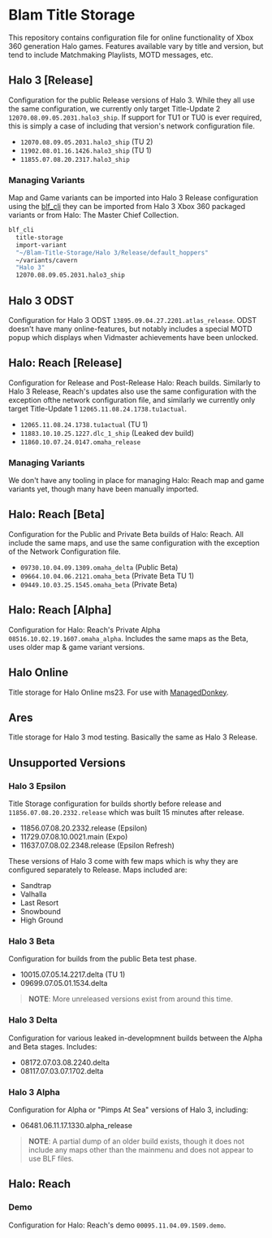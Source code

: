 # Blam Title Storage
This repository contains configuration file for online functionality of Xbox 360 generation Halo games.
Features available vary by title and version, but tend to include Matchmaking Playlists, MOTD messages, etc.
## Halo 3 [Release]
Configuration for the public Release versions of Halo 3. While they all use the same configuration, we currently only target Title-Update 2 `12070.08.09.05.2031.halo3_ship`. If support for TU1 or TU0 is ever required, this is simply a case of including that version's network configuration file.
- `12070.08.09.05.2031.halo3_ship` (TU 2)
- `11902.08.01.16.1426.halo3_ship` (TU 1)
- `11855.07.08.20.2317.halo3_ship`
### Managing Variants
Map and Game variants can be imported into Halo 3 Release configuration using the [blf_cli](https://github.com/Blam-Network/blf) they can be imported from Halo 3 Xbox 360 packaged variants or from Halo: The Master Chief Collection.
```bash
blf_cli
  title-storage
  import-variant
  "~/Blam-Title-Storage/Halo 3/Release/default_hoppers"
  ~/variants/cavern
  "Halo 3"
  12070.08.09.05.2031.halo3_ship
```

## Halo 3 ODST
Configuration for Halo 3 ODST `13895.09.04.27.2201.atlas_release`. ODST doesn't have many online-features, but notably includes a special MOTD popup which displays when Vidmaster achievements have been unlocked.

## Halo: Reach [Release]
Configuration for Release and Post-Release Halo: Reach builds. Similarly to Halo 3 Release, Reach's updates also use the same configuration with the exception ofthe network configuration file, and similarly we currently only target Title-Update 1 `12065.11.08.24.1738.tu1actual`.
- `12065.11.08.24.1738.tu1actual` (TU 1)
- `11883.10.10.25.1227.dlc_1_ship` (Leaked dev build)
- `11860.10.07.24.0147.omaha_release`
### Managing Variants
We don't have any tooling in place for managing Halo: Reach map and game variants yet, though many have been manually imported.

## Halo: Reach [Beta]
Configuration for the Public and Private Beta builds of Halo: Reach. All include the same maps, and use the same configuration with the exception of the Network Configuration file.
- `09730.10.04.09.1309.omaha_delta` (Public Beta)
- `09664.10.04.06.2121.omaha_beta` (Private Beta TU 1)
- `09449.10.03.25.1545.omaha_beta` (Private Beta)

## Halo: Reach [Alpha]
Configuration for Halo: Reach's Private Alpha `08516.10.02.19.1607.omaha_alpha`. Includes the same maps as the Beta, uses older map & game variant versions.

## Halo Online
Title storage for Halo Online ms23. For use with [ManagedDonkey](https://github.com/twist84/ManagedDonkey).

## Ares
Title storage for Halo 3 mod testing. Basically the same as Halo 3 Release.

## Unsupported Versions
### Halo 3 Epsilon
Title Storage configuration for builds shortly before release and `11856.07.08.20.2332.release` which was built 15 minutes after release.
- 11856.07.08.20.2332.release (Epsilon)
- 11729.07.08.10.0021.main (Expo)
- 11637.07.08.02.2348.release (Epsilon Refresh)

These versions of Halo 3 come with few maps which is why they are configured separately to Release. Maps included are:
- Sandtrap
- Valhalla
- Last Resort
- Snowbound
- High Ground

### Halo 3 Beta
Configuration for builds from the public Beta test phase.
- 10015.07.05.14.2217.delta (TU 1)
- 09699.07.05.01.1534.delta
> **NOTE**: More unreleased versions exist from around this time.

### Halo 3 Delta
Configuration for various leaked in-developmnent builds between the Alpha and Beta stages. Includes:
- 08172.07.03.08.2240.delta
- 08117.07.03.07.1702.delta

### Halo 3 Alpha
Configuration for Alpha or "Pimps At Sea" versions of Halo 3, including:
- 06481.06.11.17.1330.alpha_release
> **NOTE**: A partial dump of an older build exists, though it does not include any maps other than the mainmenu and does not appear to use BLF files.

## Halo: Reach
### Demo
Configuration for Halo: Reach's demo `00095.11.04.09.1509.demo`.
